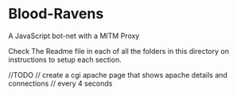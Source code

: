 # Blood-Ravens
A JavaScript bot-net with a MITM Proxy

Check The Readme file in each of all the folders in
this directory on instructions to setup each section.

//TODO
// create a cgi apache page that shows apache details and connections
// every 4 seconds